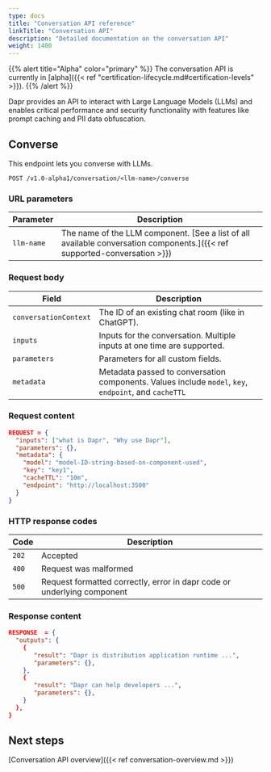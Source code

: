 ```yaml
---
type: docs
title: "Conversation API reference"
linkTitle: "Conversation API"
description: "Detailed documentation on the conversation API"
weight: 1400
---
```


{{% alert title="Alpha" color="primary" %}}
The conversation API is currently in [alpha]({{< ref "certification-lifecycle.md#certification-levels" >}}).
{{% /alert %}}

Dapr provides an API to interact with Large Language Models (LLMs) and enables critical performance and security functionality with features like prompt caching and PII data obfuscation.

## Converse

This endpoint lets you converse with LLMs.

```
POST /v1.0-alpha1/conversation/<llm-name>/converse
```

### URL parameters

| Parameter | Description |
| --------- | ----------- |
| `llm-name` | The name of the LLM component. [See a list of all available conversation components.]({{< ref supported-conversation >}})

### Request body

| Field | Description |
| --------- | ----------- |
| `conversationContext` | The ID of an existing chat room (like in ChatGPT). |
| `inputs` | Inputs for the conversation. Multiple inputs at one time are supported. |
| `parameters` | Parameters for all custom fields. | 
| `metadata` | Metadata passed to conversation components. Values include `model`, `key`, `endpoint`, and `cacheTTL` |


### Request content

```json
REQUEST = {
  "inputs": ["what is Dapr", "Why use Dapr"],
  "parameters": {},
  "metadata": {
    "model": "model-ID-string-based-on-component-used",
    "key": "key1",
    "cacheTTL": "10m",
    "endpoint": "http://localhost:3500"
  }
}
```

### HTTP response codes

Code | Description
---- | -----------
`202`  | Accepted
`400`  | Request was malformed
`500`  | Request formatted correctly, error in dapr code or underlying component

### Response content

```json
RESPONSE  = {
  "outputs": {
    {
       "result": "Dapr is distribution application runtime ...",
       "parameters": {},
    },
    {
       "result": "Dapr can help developers ...",
       "parameters": {},
    }
  },
}
```

## Next steps

[Conversation API overview]({{< ref conversation-overview.md >}})